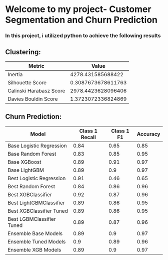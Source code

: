 # **Welcome to my project- Customer Segmentation and Churn Prediction** 
### In this project, i utilized python to achieve the following results
## **Clustering:**
| Metric                  | Value                  |
|-------------------------|------------------------|
| Inertia                 | 4278.431585688422      |
| Silhouette Score        | 0.3087673678611763     |
| Calinski Harabasz Score | 2978.4423628096406     |
| Davies Bouldin Score    | 1.3723072336824869     |

## **Churn Prediction:**
| Model                     |   Class 1 Recall |   Class 1 F1 |   Accuracy |
|---------------------------|------------------|--------------|------------|
| Base Logistic Regression  |             0.84 |         0.65 |       0.85 |
| Base Random Forest        |             0.83 |         0.85 |       0.95 |
| Base XGBoost              |             0.89 |         0.91 |       0.97 |
| Base LightGBM             |             0.89 |         0.9  |       0.97 |
| Best Logistic Regression  |             0.91 |         0.46 |       0.65 |
| Best Random Forest        |             0.84 |         0.86 |       0.96 |
| Best XGBClassifier        |             0.92 |         0.87 |       0.96 |
| Best LightGBMClassifier   |             0.89 |         0.86 |       0.95 |
| Best XGBClassifier Tuned  |             0.89 |         0.86 |       0.95 |
| Best LGBMClassifier Tuned |             0.89 |         0.87 |       0.96 |
| Ensemble Base Models      |             0.89 |         0.9  |       0.97 |
| Ensemble Tuned Models     |             0.9  |         0.89 |       0.96 |
| Ensemble XGB Models       |             0.89 |         0.9  |       0.97 |

